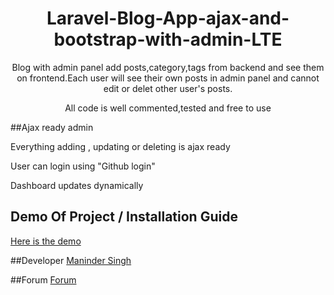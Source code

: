 <h1 align='center'>Laravel-Blog-App-ajax-and-bootstrap-with-admin-LTE</h1>
<p align='center'> Blog with admin panel add posts,category,tags from backend and see them on frontend.Each user will see their own posts in admin panel and cannot edit or delet other user's posts.</p>
<p align='center'> All code is well commented,tested and free to use </p>

##Ajax ready admin
<p>Everything adding , updating or deleting is ajax ready</p>
<p>User can login using "Github login"</p>
<p>Dashboard updates dynamically</p>



## Demo Of Project / Installation Guide

<a href="https://86leaves.com/knowledge-base/laravel-blog-app-ajax-and-bootstrap-with-admin-lte-free-download/" target='_blank'>Here is the demo</a>


##Developer
<a href="https://manu.86leaves.com" target='_blank'>Maninder Singh</a>

##Forum
<a href="https://86leaves.com" target='_blank'>Forum</a>


